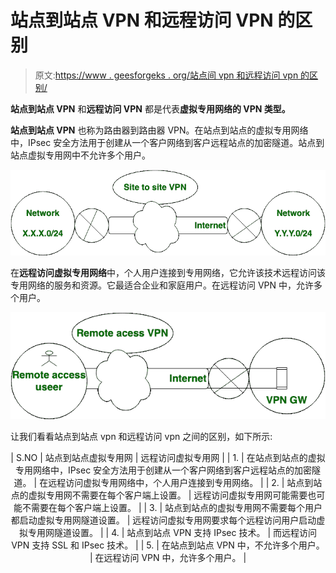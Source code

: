 # 站点到站点 VPN 和远程访问 VPN 的区别

> 原文:[https://www . geesforgeks . org/站点间 vpn 和远程访问 vpn 的区别/](https://www.geeksforgeeks.org/difference-between-site-to-site-vpn-and-remote-access-vpn/)

**站点到站点 VPN** 和**远程访问 VPN** 都是代表**虚拟专用网络的 VPN 类型。**

**站点到站点 VPN** 也称为路由器到路由器 VPN。在站点到站点的虚拟专用网络中，IPsec 安全方法用于创建从一个客户网络到客户远程站点的加密隧道。站点到站点虚拟专用网中不允许多个用户。

![](img/59a827c835464a752eb89cbeb8eca8a8.png)

在**远程访问虚拟专用网络**中，个人用户连接到专用网络，它允许该技术远程访问该专用网络的服务和资源。它最适合企业和家庭用户。在远程访问 VPN 中，允许多个用户。

![](img/b3399411c0f25e10067ac5a13fbd48e4.png)

让我们看看站点到站点 vpn 和远程访问 vpn 之间的区别，如下所示:

<center>

| S.NO | 站点到站点虚拟专用网 | 远程访问虚拟专用网 |
| 1. | 在站点到站点的虚拟专用网络中，IPsec 安全方法用于创建从一个客户网络到客户远程站点的加密隧道。 | 在远程访问虚拟专用网络中，个人用户连接到专用网络。 |
| 2. | 站点到站点的虚拟专用网不需要在每个客户端上设置。 | 远程访问虚拟专用网可能需要也可能不需要在每个客户端上设置。 |
| 3. | 站点到站点的虚拟专用网不需要每个用户都启动虚拟专用网隧道设置。 | 远程访问虚拟专用网要求每个远程访问用户启动虚拟专用网隧道设置。 |
| 4. | 站点到站点 VPN 支持 IPsec 技术。 | 而远程访问 VPN 支持 SSL 和 IPsec 技术。 |
| 5. | 在站点到站点 VPN 中，不允许多个用户。 | 在远程访问 VPN 中，允许多个用户。 |

</center>
